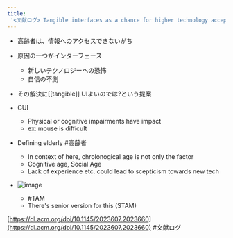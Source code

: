 ```yaml
---
title:
 '<文献ログ> Tangible interfaces as a chance for higher technology acceptance by the elderly'
---
```


- 高齢者は、情報へのアクセスできないがち
- 原因の一つがインターフェース
    - 新しいテクノロジーへの恐怖
    - 自信の不測
- その解決に[[tangible]] UIよいのでは?という提案

- GUI
    - Physical or cognitive impairments have impact
    - ex: mouse is difficult

- Defining elderly #高齢者
    - In context of here, chrolonogical age is not only the factor
    - Cognitive age,  Social Age
    - Lack of  experience etc. could  lead  to scepticism towards new tech

- ![image](https://gyazo.com/e059136099dabb25a81d19b749ecc1db/thumb/1000)
    - #TAM
    - There's  senior version  for this (STAM)


[https://dl.acm.org/doi/10.1145/2023607.2023660](https://dl.acm.org/doi/10.1145/2023607.2023660)
#文献ログ
